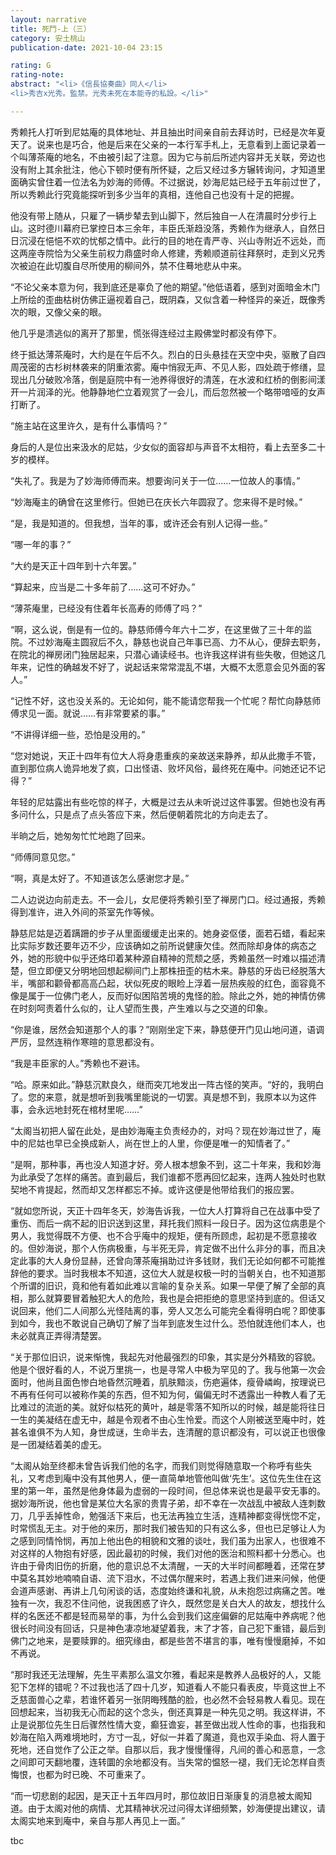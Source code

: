 ```yaml
---
layout: narrative
title: 死鬥-上（三）
category: 安土桃山
publication-date: 2021-10-04 23:15

rating: G
rating-note:
abstract: "<li>《信長協奏曲》同人</li>
<li>秀吉x光秀。監禁。光秀未死在本能寺的私設。</li>"

---
```

秀赖托人打听到尼姑庵的具体地址、并且抽出时间亲自前去拜访时，已经是次年夏天了。说来也是巧合，他是后来在父亲的一本行军手札上，无意看到上面记录着一个叫薄茶庵的地名，不由被引起了注意。因为它与前后所述内容并无关联，旁边也没有附上其余批注，他心下顿时便有所怀疑，之后又经过多方辗转询问，才知道里面确实曾住着一位法名为妙海的师傅。不过据说，妙海尼姑已经于五年前过世了，所以秀赖此行究竟能探听到多少当年的真相，连他自己也没有十足的把握。
 
他没有带上随从，只雇了一辆步辇去到山脚下，然后独自一人在清晨时分步行上山。这时德川幕府已掌控日本三余年，丰臣氏渐趋没落，秀赖作为继承人，自然日日沉浸在悒悒不欢的忧郁之情中。此行的目的地在青严寺、兴山寺附近不远处，而这两座寺院恰为父亲生前权力鼎盛时命人修建，秀赖顺道前往拜祭时，走到义兄秀次被迫在此切腹自尽所使用的柳间外，禁不住蓦地悲从中来。
 
“不论父亲本意为何，我到底还是辜负了他的期望。”他低语着，感到对面暗金木门上所绘的歪曲枯树仿佛正逼视着自己，既阴森，又似含着一种怪异的亲近，既像秀次的眼，又像父亲的眼。
 
他几乎是溃逃似的离开了那里，慌张得连经过主殿佛堂时都没有停下。
 
终于抵达薄茶庵时，大约是在午后不久。烈白的日头悬挂在天空中央，驱散了自四周茂密的古杉树林袭来的阴重浓雾。庵中悄寂无声、不见人影，四处疏于修缮，显现出几分破败冷落，倒是庭院中有一池养得很好的清莲，在水波和红桥的倒影间漾开一片润泽的光。他静静地伫立着观赏了一会儿，而后忽然被一个略带喑哑的女声打断了。
 
“施主站在这里许久，是有什么事情吗？”
 
身后的人是位出来汲水的尼姑，少女似的面容却与声音不太相符，看上去至多二十岁的模样。
 
“失礼了。我是为了妙海师傅而来。想要询问关于一位……一位故人的事情。”
 
“妙海庵主的确曾在这里修行。但她已在庆长六年圆寂了。您来得不是时候。”
 
“是，我是知道的。但我想，当年的事，或许还会有别人记得一些。”
 
“哪一年的事？”
 
“大约是天正十四年到十六年罢。”
 
“算起来，应当是二十多年前了……这可不好办。”
 
“薄茶庵里，已经没有住着年长高寿的师傅了吗？”
 
“啊，这么说，倒是有一位的。静慈师傅今年六十二岁，在这里做了三十年的监院。不过妙海庵主圆寂后不久，静慈也说自己年事已高、力不从心，便辞去职务，在院北的禅房闭门独居起来，只潜心诵读经书。也许我这样讲有些失敬，但她这几年来，记性的确越发不好了，说起话来常常混乱不堪，大概不太愿意会见外面的客人。”
 
“记性不好，这也没关系的。无论如何，能不能请您帮我一个忙呢？帮忙向静慈师傅求见一面。就说……有非常要紧的事。”
 
“不讲得详细一些，恐怕是没用的。”
 
“您对她说，天正十四年有位大人将身患重疾的亲故送来静养，却从此撒手不管，直到那位病人诡异地发了疯，口出怪语、败坏风俗，最终死在庵中。问她还记不记得？”
 
年轻的尼姑露出有些吃惊的样子，大概是过去从未听说过这件事罢。但她也没有再多问什么，只是点了点头答应下来，然后便朝着院北的方向走去了。
 
半晌之后，她匆匆忙忙地跑了回来。
 
“师傅同意见您。”
 
“啊，真是太好了。不知道该怎么感谢您才是。”
 
二人边说边向前走去。不一会儿，女尼便将秀赖引至了禅房门口。经过通报，秀赖得到准许，进入外间的茶室先作等候。
 
静慈尼姑是迈着蹒跚的步子从里面缓缓走出来的。她身姿伛偻，面若石蜡，看起来比实际岁数还要年迈不少，应该确如之前所说健康欠佳。然而除却身体的病态之外，她的形貌中似乎还烙印着某种源自精神的荒颓之感，秀赖虽然一时难以描述清楚，但立即便又分明地回想起柳间门上那株扭歪的枯木来。静慈的牙齿已经脱落大半，嘴部和颧骨都高高凸起，状似死皮的眼睑上浮着一层热疾般的红色，面容竟不像是属于一位佛门老人，反而好似困陷苦境的鬼怪的脸。除此之外，她的神情仿佛在时刻呵责着什么似的，让人望而生畏，产生难以与之交道的印象。
 
“你是谁，居然会知道那个人的事？”刚刚坐定下来，静慈便开门见山地问道，语调严厉，显然连稍作寒暄的意思都没有。
 
“我是丰臣家的人。”秀赖也不避讳。
 
“哈。原来如此。”静慈沉默良久，继而突兀地发出一阵古怪的笑声。“好的，我明白了。您的来意，就是想听到我嘴里能说的一切罢。真是想不到，我原本以为这件事，会永远地封死在棺材里呢……”
 
“太阁当初把人留在此处，是由妙海庵主负责经办的，对吗？现在妙海过世了，庵中的尼姑也早已全换成新人，尚在世上的人里，你便是唯一的知情者了。”
 
“是啊，那种事，再也没人知道才好。旁人根本想象不到，这二十年来，我和妙海为此承受了怎样的痛苦。直到最后，我们谁都不愿再回忆起来，连两人独处时也默契地不肯提起，然而却又怎样都忘不掉。或许这便是他带给我们的报应罢。
 
“就如您所说，天正十四年冬天，妙海告诉我，一位大人打算将自己在战事中受了重伤、而后一病不起的旧识送到这里，拜托我们照料一段日子。因为这位病患是个男人，我觉得既不方便、也不合乎庵中的规矩，便有所顾虑，起初是不愿意接收的。但妙海说，那个人伤病极重，与半死无异，肯定做不出什么非分的事，而且决定此事的大人身份显赫，还曾向薄茶庵捐助过许多钱财，我们无论如何都不可能推辞他的要求。当时我根本不知道，这位大人就是权极一时的当朝关白，也不知道那个所谓的旧识，竟和他有着如此难以言喻的复杂关系。如果一早便了解了全部的真相，那么就算要冒着触犯大人的危险，我也是会把拒绝的意思坚持到底的。但话又说回来，他们二人间那么光怪陆离的事，旁人又怎么可能完全看得明白呢？即使事到如今，我也不敢说自己确切了解了当年到底发生过什么。恐怕就连他们本人，也未必就真正弄得清楚罢。
 
“关于那位旧识，说来惭愧，我起先对他最强烈的印象，其实是分外精致的容貌。他是个很好看的人，不说万里挑一，也是寻常人中极为罕见的了。我与他第一次会面时，他尚且面色惨白地昏然沉睡着，肌肤黯淡，伤疤遍体，瘦骨嶙峋，按理说已不再有任何可以被称作美的东西，但不知为何，偏偏无时不透露出一种教人看了无比难过的流逝的美。就好似枯死的黄叶，越是零落不知所以的时候，越是能将往日一生的美凝结在虚无中，越是令观者不由心生怜爱。而这个人刚被送至庵中时，姓甚名谁俱不为人知，身世成谜，生命半去，连清醒的意识都没有，可以说正也很像是一团凝结着美的虚无。
 
“太阁从始至终都未曾告诉我们他的名字，而我们则觉得随意取一个称呼有些失礼，又考虑到庵中没有其他男人，便一直简单地管他叫做‘先生’。这位先生住在这里的第一年，虽然是他身体最为虚弱的一段时间，但总体来说也是最平安无事的。据妙海所说，他也曾是某位大名家的贵胄子弟，却不幸在一次战乱中被敌人连刺数刀，几乎丢掉性命，勉强活下来后，也无法再独立生活，连精神都变得恍惚不定，时常慌乱无主。对于他的来历，那时我们被告知的只有这么多，但也已足够让人为之感到同情怜悯，再加上他出色的相貌和文雅的谈吐，我们虽为出家人，也很难不对这样的人物抱有好感，因此最初的时候，我们对他的医治和照料都十分悉心。也许由于骨肉旧伤的折磨，他的意识总不太清醒，一天的大半时间都睡着，还常在梦中莫名其妙地喃喃自语、流下泪水，不过偶尔醒来时，若遇上我们进来问候，他便会道声感谢、再讲上几句闲谈的话，态度始终谦和礼貌，从未抱怨过病痛之苦。唯独有一次，我忍不住问他，说我困惑了许久，既然您是关白大人的故友，想找什么样的名医还不都是轻而易举的事，为什么会到我们这座偏僻的尼姑庵中养病呢？他很长时间没有回话，只是神色凄凉地凝望着我，末了才答，自己犯下重错，最后到佛门之地来，是要赎罪的。细究缘由，都是些苦不堪言的事，唯有慢慢磨掉，不如不再说。
 
“那时我还无法理解，先生平素那么温文尔雅，看起来是教养人品极好的人，又能犯下怎样的错呢？不过我也活了四十几岁，知道看人不能只看表皮，毕竟这世上不乏慈面兽心之辈，若谁怀着另一张阴晦残酷的脸，也必然不会轻易教人看见。现在回想起来，当初我无心而起的这个念头，倒还真算是一种先见之明。我这样讲，不止是说那位先生日后骤然性情大变，癫狂谵妄，甚至做出戕人性命的事，也指我和妙海在陷入两难境地时，方寸一乱，好似一并着了魔道，竟也双手染血、将人置于死地，还自觉作了公正之举。自那以后，我才慢慢懂得，凡间的善心和恶意，一念之间即可天翻地覆，连转圜的余地都没有。当失常的愠怒一褪，我们无论怎样自责悔恨，也都为时已晚、不可重来了。
 
“而一切悲剧的起因，是天正十五年四月时，那位故旧日渐康复的消息被太阁知道。由于太阁对他的病情、尤其精神状况过问得太详细频繁，妙海便提出建议，请太阁实地来到庵中，亲自与那人再见上一面。”

tbc
